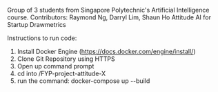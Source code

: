 Group of 3 students from Singapore Polytechnic's Artificial Intelligence course.
Contributors: Raymond Ng, Darryl Lim, Shaun Ho
Attitude AI for Startup Drawmetrics

Instructions to run code:
1. Install Docker Engine (https://docs.docker.com/engine/install/)
2. Clone Git Repository using HTTPS
3. Open up command prompt
4. cd into /FYP-project-attitude-X
5. run the command:
docker-compose up --build
